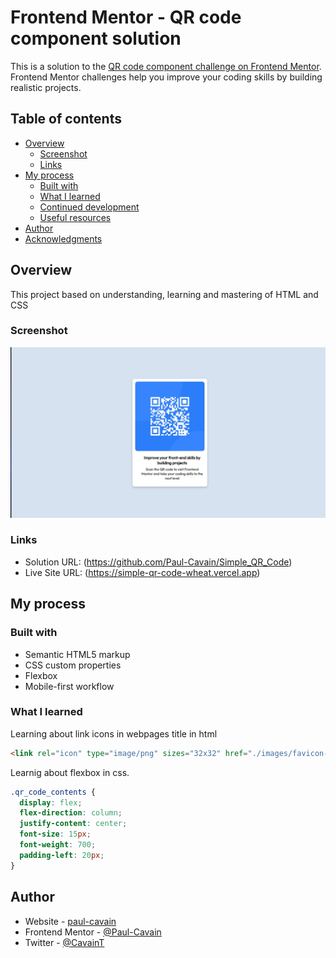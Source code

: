 # Frontend Mentor - QR code component solution

This is a solution to the [QR code component challenge on Frontend Mentor](https://www.frontendmentor.io/challenges/qr-code-component-iux_sIO_H). Frontend Mentor challenges help you improve your coding skills by building realistic projects. 

## Table of contents

- [Overview](#overview)
  - [Screenshot](#screenshot)
  - [Links](#links)
- [My process](#my-process)
  - [Built with](#built-with)
  - [What I learned](#what-i-learned)
  - [Continued development](#continued-development)
  - [Useful resources](#useful-resources)
- [Author](#author)
- [Acknowledgments](#acknowledgments)

## Overview
This project based on understanding, learning and mastering of HTML and CSS

### Screenshot

![](./images//solution_screenshot.jpg)

### Links

- Solution URL: (https://github.com/Paul-Cavain/Simple_QR_Code)
- Live Site URL: (https://simple-qr-code-wheat.vercel.app)

## My process

### Built with

- Semantic HTML5 markup
- CSS custom properties
- Flexbox
- Mobile-first workflow

### What I learned

Learning about link icons in webpages title in html

```html
<link rel="icon" type="image/png" sizes="32x32" href="./images/favicon-32x32.png">
```

Learnig about flexbox in css.

```css
.qr_code_contents {
  display: flex;
  flex-direction: column;
  justify-content: center;
  font-size: 15px;
  font-weight: 700;
  padding-left: 20px;
}
```

## Author

- Website - [paul-cavain](https://nkelegome.vercel.app/)
- Frontend Mentor - [@Paul-Cavain](https://www.frontendmentor.io/profile/Paul-Cavain)
- Twitter - [@CavainT](https://x.com/CavainT)

